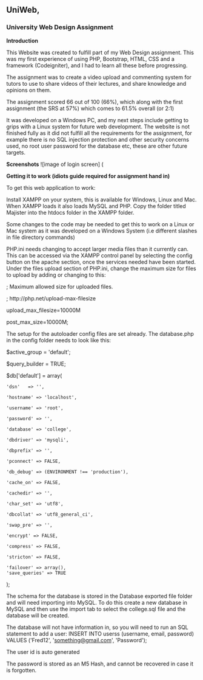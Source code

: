## UniWeb, 

### University Web Design Assignment 

**Introduction**

This Website was created to fulfill part of my Web Design assignment.  This was my first experience of using
PHP, Bootstrap, HTML, CSS and a framework (Codeigniter), and I had to learn all these before progressing.

The assignment was to create a video upload and commenting system for tutors to use to share videos of their lectures, and share
knowledge and opinions on them.

The assignment scored 66 out of 100 (66%), which along with the first assignment (the SRS at 57%) which comes to 61.5% overall (or 2:1)

It was developed on a Windows PC, and my next steps include getting to grips with a Linux system for future web development.
The website is not finished fully as it did not fulfill all the requirements for the assignment, for example
there is no SQL injection protection and other security concerns used, no root user password for the database etc, these are other future targets.

**Screenshots**
![image of login screen] (

**Getting it to work (idiots guide required for assignment hand in)**

To get this web application to work:

Install XAMPP on your system, this is available for Windows, Linux and Mac.
When XAMPP loads it also loads MySQL and PHP.
Copy the folder titled Majister into the htdocs folder in the XAMPP folder.

Some changes to the code may be needed to get this to work on a Linux or Mac system as it was developed on a Windows System (i.e
different slashes in file directory commands)

PHP.ini needs changing to accept larger media files than it currently can.  This can be accessed via the XAMPP control panel by selecting the 
config button on the apache section, once the services needed have been started.  Under the files upload section of PHP.ini, change the maximum
size for files to upload by adding or changing to this:

; Maximum allowed size for uploaded files.

; http://<i></i>php.net/upload-max-filesize 

upload_max_filesize=10000M

post_max_size=10000M;

The setup for the autoloader config files are set already.
The database.php in the config folder needs to look like this:

$active_group = 'default';

$query_builder = TRUE;

$db['default'] = array(

	'dsn'	=> '',
	
	'hostname' => 'localhost',
	
	'username' => 'root',
	
	'password' => '',
	
	'database' => 'college',
	
	'dbdriver' => 'mysqli',
	
	'dbprefix' => '',
	
	'pconnect' => FALSE,
	
	'db_debug' => (ENVIRONMENT !== 'production'),
	
	'cache_on' => FALSE,
	
	'cachedir' => '',
	
	'char_set' => 'utf8',
	
	'dbcollat' => 'utf8_general_ci',
	
	'swap_pre' => '',
	
	'encrypt' => FALSE,
	
	'compress' => FALSE,
	
	'stricton' => FALSE,
	
	'failover' => array(),
	'save_queries' => TRUE
	
);

The schema for the database is stored in the Database exported file folder and will need importing into MySQL.  To do this create a new database in MySQL
and then use the import tab to select the college.sql file and the database will be created.

The database will not have information in, so you will need to run an SQL statement to add a user:
INSERT INTO userss (username, email, password)
VALUES ('Fred12', 'something@gmail.com', 'Password');

The user id is auto generated

The password is stored as an M5 Hash, and cannot be recovered in case it is forgotten.
